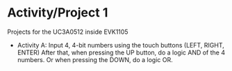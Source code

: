 # Activity/Project 1
Projects for the UC3A0512 inside EVK1105

- Activity A:
    Input 4, 4-bit numbers using the touch buttons (LEFT, RIGHT, ENTER)
    After that, when pressing the UP button, do a logic AND of the 4 numbers.
    Or when pressing the DOWN, do a logic OR. 
